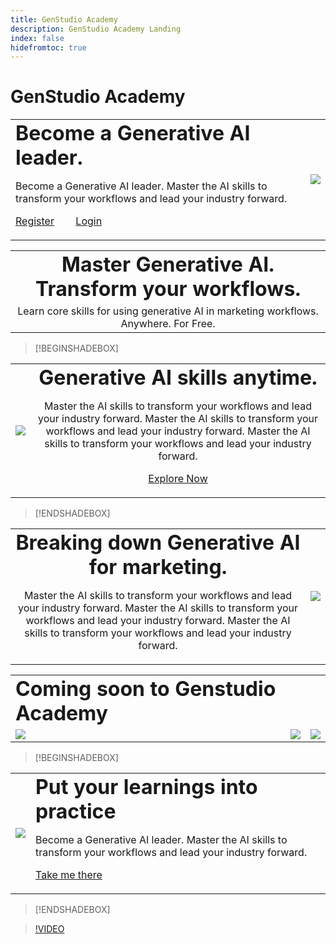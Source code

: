 ```yaml
---
title: GenStudio Academy
description: GenStudio Academy Landing
index: false
hidefromtoc: true
---
```

# GenStudio Academy

<table>
 <tr style= "border: 0;">
  <td> <strong style= "font-size: 2em">Become a Generative AI leader.</strong><p> Become a Generative AI leader. Master the AI skills to transform your workflows and lead your industry forward. <p><a href="https://learningmanager.adobe.com/accountiplogin?ipId=16970&accesskey=c4988oojirhb5" rel="noreferrer" target="_blank" class="spectrum-Button spectrum-Button--fill spectrum-Button--accent spectrum-Button--sizeM"><span class="spectrum-Button-label has-no-wrap">Register</span></a>&nbsp&nbsp&nbsp&nbsp&nbsp&nbsp&nbsp   <a href="https://genstudioacademy.adobelearningmanager.com/" rel="noreferrer" target="_blank" class="spectrum-Button spectrum-Button--fill spectrum-Button--accent spectrum-Button--sizeM"><span class="spectrum-Button-label has-no-wrap">Login</span></a></td>
  <td><img src="https://video.tv.adobe.com/v/3434938?format=jpeg"></td>
 </tr>
</table>

<table>
 <tr style= "border: 0;">
  <td align="center">
    <strong style= "font-size: 2em"> Master Generative AI. Transform your workflows.</strong>
  </td>
 </tr>
 <tr style= "border: 0;">
  <td align="center">
    Learn core skills for using generative AI in marketing workflows. Anywhere. For Free.
  </td>
 </tr>
</table>

>[!BEGINSHADEBOX]

<table>
 <tr style= "border: 0;">
  <td><img src="https://video.tv.adobe.com/v/3434938?format=jpeg"></td>
  <td align="center"> <strong style= "font-size: 2em">Generative AI skills anytime.</strong><p> Master the AI skills to transform your workflows and lead your industry forward. Master the AI skills to transform your workflows and lead your industry forward. Master the AI skills to transform your workflows and lead your industry forward.<p><a href="https://business.adobe.com/products/genstudio.htmlL" rel="noreferrer" target="_blank" class="spectrum-Button spectrum-Button--fill spectrum-Button--accent spectrum-Button--sizeM"><span class="spectrum-Button-label has-no-wrap">Explore Now</span></a></td>
 </tr>
</table>

>[!ENDSHADEBOX]

<table>
 <tr style= "border: 0;">
  <td align="center"> <strong style= "font-size: 2em">Breaking down Generative AI for marketing.</strong><p> Master the AI skills to transform your workflows and lead your industry forward. Master the AI skills to transform your workflows and lead your industry forward. Master the AI skills to transform your workflows and lead your industry forward.</td>
  <td><img src="https://video.tv.adobe.com/v/3434938?format=jpeg"></td>
 </tr>
</table>


<table>
 <tr style= "border: 0;colspan: 2;">
  <td> <strong style= "font-size: 2em">Coming soon to Genstudio Academy</strong></td>
 </tr> 
 <tr style= "border: 0;colspan: 2;"> 
    <td align="left"><img src="https://video.tv.adobe.com/v/3434938?format=jpeg"></td>
    <td align="center"><img src="https://video.tv.adobe.com/v/3434938?format=jpeg"></td>
    <td align="right"><img src="https://video.tv.adobe.com/v/3434938?format=jpeg"></td>
 </tr>
</table>

>[!BEGINSHADEBOX]

<table>
 <tr style= "border: 0;">
 <td><img src="https://video.tv.adobe.com/v/3434938?format=jpeg"></td>
  <td> <strong style= "font-size: 2em">Put your learnings into practice</strong><p> Become a Generative AI leader. Master the AI skills to transform your workflows and lead your industry forward. <p><a href="https://learningmanager.adobe.com/accountiplogin?ipId=16970&accesskey=c4988oojirhb5" rel="noreferrer" target="_blank" class="spectrum-Button spectrum-Button--fill spectrum-Button--accent spectrum-Button--sizeM"><span class="spectrum-Button-label has-no-wrap">Take me there</span></a></td>

 </tr>
</table>

>[!ENDSHADEBOX]

>[!VIDEO](https://video.tv.adobe.com/v/3434938?autoplay=true&end=replay)

<!--
## Heading 2 SHADEBOXES



<table>
 <tr style= "border: 0;">
  <td><img src="./assets/medium.png"></td>
  <td align="center"> <strong style= "font-size: 2em">Image left / Text right</strong><p> Bacon ipsum dolor amet tri-tip buffalo kevin landjaeger beef ribs pork loin, brisket doner sirloin. Buffalo pig sausage, leberkas sirloin ham meatball t-bone tenderloin. Jerky kevin landjaeger prosciutto, cupim capicola boudin. <p><a href="https://business.adobe.com/products/genstudio.htmlL" rel="noreferrer" target="_blank" class="spectrum-Button spectrum-Button--fill spectrum-Button--accent spectrum-Button--sizeM"><span class="spectrum-Button-label has-no-wrap">Explore Now</span></a></td>
 </tr>
</table>



<table>
 <tr style= "border: 0;colspan: 2;">
  <td> <strong style= "font-size: 2em">Coming soon to Genstudio Academy</strong></td>
 </tr> 
 <tr> 
    <td align="left"><img src="./assets/small.png"></td>
    <td align="center"><img src="./assets/small.png"></td>
    <td align="right"><img src="./assets/small.png"></td>
 </tr>
</table>

>[!BEGINSHADEBOX]

<table>
 <tr style= "border: 0;">
  <td> <strong style= "font-size: 2em">Adobe GenStudio Academy</strong><p> Become a Generative AI leader. Master the AI skills to transform your workflows and lead your industry forward. <p><a href="https://business.adobe.com/products/genstudio.htmlL" rel="noreferrer" target="_blank" class="spectrum-Button spectrum-Button--fill spectrum-Button--accent spectrum-Button--sizeM"><span class="spectrum-Button-label has-no-wrap">Register</span></a>&nbsp&nbsp&nbsp&nbsp&nbsp&nbsp&nbsp   <a href="https://business.adobe.com/products/genstudio.htmlL" rel="noreferrer" target="_blank" class="spectrum-Button spectrum-Button--fill spectrum-Button--accent spectrum-Button--sizeM"><span class="spectrum-Button-label has-no-wrap">Login</span></a></td>
  <td><img src="./assets/medium.png"></td>
 </tr>
</table>

>[!ENDSHADEBOX]

### Coming soon to Genstudio Academy

<table>
 <tr> 
    <td align="left"><img src="./assets/small.png"></td>
    <td align="center"><img src="./assets/small.png"></td>
    <td align="right"><img src="./assets/small.png"></td>
 </tr>
</table>




-->